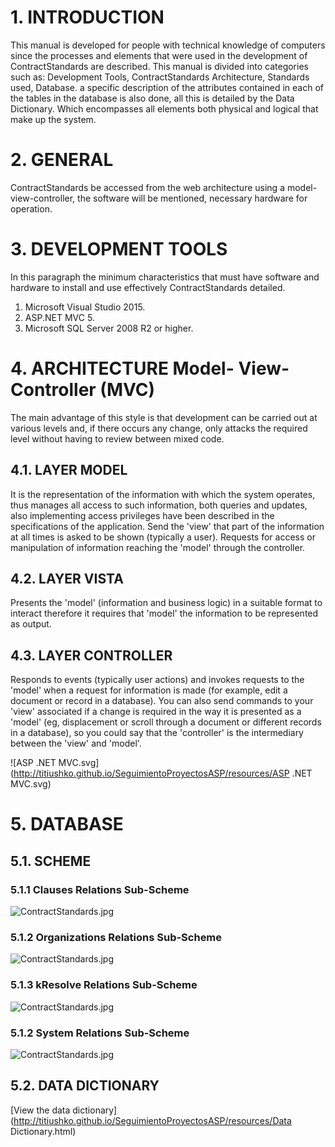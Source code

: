 # 1. INTRODUCTION
This manual is developed for people with technical knowledge of computers since the processes and elements that were used in the development of ContractStandards are described. This manual is divided into categories such as: Development Tools, ContractStandards Architecture, Standards used, Database. a specific description of the attributes contained in each of the tables in the database is also done, all this is detailed by the Data Dictionary. Which encompasses all elements both physical and logical that make up the system.

# 2. GENERAL
ContractStandards be accessed from the web architecture using a model-view-controller, the software will be mentioned, necessary hardware for operation.

# 3. DEVELOPMENT TOOLS
In this paragraph the minimum characteristics that must have software and hardware to install and use effectively ContractStandards detailed.  
1. Microsoft Visual Studio 2015.  
2. ASP.NET MVC 5.  
3. Microsoft SQL Server 2008 R2 or higher.

# 4. ARCHITECTURE Model- View-Controller (MVC)
The main advantage of this style is that development can be carried out at various levels and, if there occurs any change, only attacks the required level without having to review between mixed code.

## 4.1. LAYER MODEL
It is the representation of the information with which the system operates, thus manages all access to such information, both queries and updates, also implementing access privileges have been described in the specifications of the application. Send the 'view' that part of the information at all times is asked to be shown (typically a user). Requests for access or manipulation of information reaching the 'model' through the controller.

## 4.2. LAYER VISTA
Presents the 'model' (information and business logic) in a suitable format to interact therefore it requires that 'model' the information to be represented as output.

## 4.3. LAYER CONTROLLER
Responds to events (typically user actions) and invokes requests to the 'model' when a request for information is made (for example, edit a document or record in a database). You can also send commands to your 'view' associated if a change is required in the way it is presented as a 'model' (eg, displacement or scroll through a document or different records in a database), so you could say that the 'controller' is the intermediary between the 'view' and 'model'.

![ASP .NET MVC.svg](http://titiushko.github.io/SeguimientoProyectosASP/resources/ASP .NET MVC.svg)

# 5. DATABASE
## 5.1. SCHEME
### 5.1.1 Clauses Relations Sub-Scheme
![ContractStandards.jpg](http://titiushko.github.io/SeguimientoProyectosASP/resources/ContractStandards01.jpg)

### 5.1.2 Organizations Relations Sub-Scheme
![ContractStandards.jpg](http://titiushko.github.io/SeguimientoProyectosASP/resources/ContractStandards02.jpg)

### 5.1.3 kResolve Relations Sub-Scheme
![ContractStandards.jpg](http://titiushko.github.io/SeguimientoProyectosASP/resources/ContractStandards03.jpg)

### 5.1.2 System Relations Sub-Scheme
![ContractStandards.jpg](http://titiushko.github.io/SeguimientoProyectosASP/resources/ContractStandards04.jpg)

## 5.2. DATA DICTIONARY
[View the data dictionary](http://titiushko.github.io/SeguimientoProyectosASP/resources/Data Dictionary.html)
